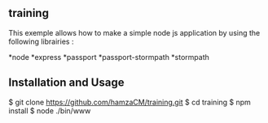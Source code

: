 ## training 

This exemple allows how to make a simple node js application by using the following librairies : 

*node
*express
*passport
*passport-stormpath
*stormpath

## Installation and Usage

$ git clone https://github.com/hamzaCM/training.git
$ cd training
$ npm install
$ node ./bin/www
